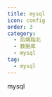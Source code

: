 ```yaml
---
title: mysql
icon: config
order: 3
category:
  - 后端指北
  - 数据库
  - mysql
tag:
  - mysql
---
```


mysql